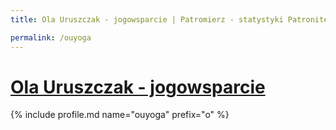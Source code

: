 ```yaml
---
title: Ola Uruszczak - jogowsparcie | Patromierz - statystyki Patronite.pl

permalink: /ouyoga
---
```


# [Ola Uruszczak - jogowsparcie](https://patronite.pl/ouyoga)

{% include profile.md name="ouyoga" prefix="o" %}

